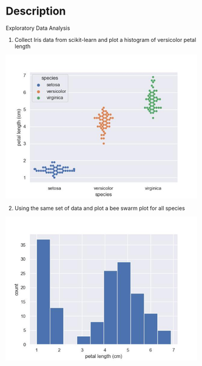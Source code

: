 # Description
Exploratory Data Analysis

1. Collect Iris data from scikit-learn and plot a histogram of versicolor petal length

![alt text](diagram1.jpeg?raw=true "Diagram 1")

2. Using the same set of data and plot a bee swarm plot for all species

![alt text](diagram2.jpeg?raw=true "Diagram 2")

